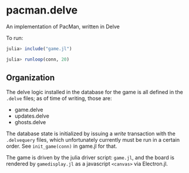 # pacman.delve

An implementation of PacMan, written in Delve

To run:

```julia
julia> include("game.jl")

julia> runloop(conn, 20)
```

## Organization

The delve logic installed in the database for the game is all defined in the `.delve` files; as of time of writing, those are:
- game.delve
- updates.delve
- ghosts.delve

The database state is initialized by issuing a _write_ transaction with the `.delvequery` files, which unfortunately currently must be run in a certain order. See `init_game(conn)` in game.jl for that.

The game is driven by the julia driver script: `game.jl`, and the board is rendered by `gamedisplay.jl` as a javascript `<canvas>` via Electron.jl.
